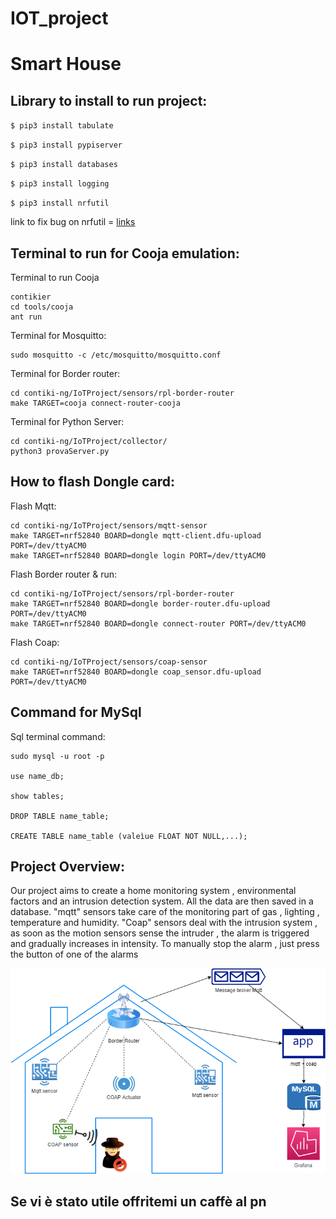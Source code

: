 # IOT_project
# Smart House
## Library to install to run project:
`$ pip3 install tabulate` 

`$ pip3 install pypiserver`

`$ pip3 install databases`

`$ pip3 install logging`

`$ pip3 install nrfutil`

link to fix bug on nrfutil = 
[links](https://appuals.com/command-python-setup-py-egg_info/#:~:text=Fix%3A%20'Command%20%E2%80%9Cpython%20setup,code%201'%20When%20Installing%20Python&text=The%20error%20code%201%20is,to%20be%20installed%20or%20updated)


## Terminal to run for Cooja emulation:

Terminal to run Cooja 
```
contikier
cd tools/cooja
ant run
```
Terminal for Mosquitto:
```
sudo mosquitto -c /etc/mosquitto/mosquitto.conf
```
Terminal for Border router:
```
cd contiki-ng/IoTProject/sensors/rpl-border-router
make TARGET=cooja connect-router-cooja
```

Terminal for Python Server:
```
cd contiki-ng/IoTProject/collector/
python3 provaServer.py
```
## How to flash Dongle card:
Flash Mqtt:
```
cd contiki-ng/IoTProject/sensors/mqtt-sensor
make TARGET=nrf52840 BOARD=dongle mqtt-client.dfu-upload PORT=/dev/ttyACM0
make TARGET=nrf52840 BOARD=dongle login PORT=/dev/ttyACM0
```
Flash Border router & run:
```
cd contiki-ng/IoTProject/sensors/rpl-border-router
make TARGET=nrf52840 BOARD=dongle border-router.dfu-upload PORT=/dev/ttyACM0
make TARGET=nrf52840 BOARD=dongle connect-router PORT=/dev/ttyACM0
```
Flash Coap:
```
cd contiki-ng/IoTProject/sensors/coap-sensor
make TARGET=nrf52840 BOARD=dongle coap_sensor.dfu-upload PORT=/dev/ttyACM0
```

## Command for MySql
Sql terminal command:
```
sudo mysql -u root -p

use name_db;

show tables;

DROP TABLE name_table;

CREATE TABLE name_table (valeìue FLOAT NOT NULL,...);
```

## Project Overview:
Our project aims to create a home monitoring system , environmental factors and an intrusion detection system. All the data are then saved in a database.
"mqtt" sensors take care of the monitoring part of gas , lighting , temperature and humidity.
"Coap" sensors deal with the intrusion system , as soon as the motion sensors sense the intruder , the alarm is triggered and gradually increases in intensity. To manually stop the alarm , just press the button of one of the alarms


![](/Documentation/image.png)
## Se vi è stato utile offritemi un caffè al pn
